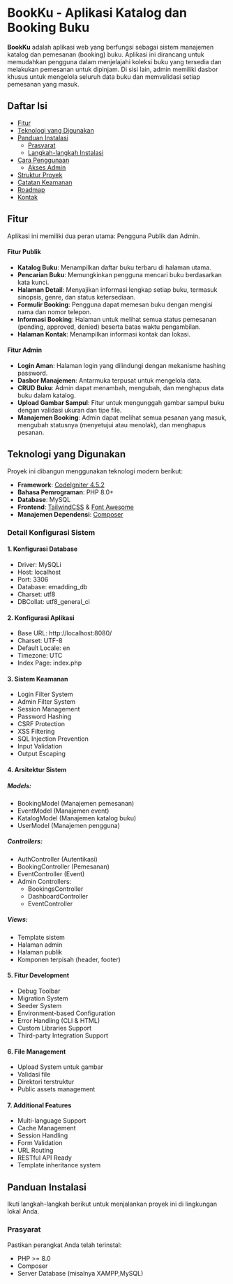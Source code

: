 # BookKu - Aplikasi Katalog dan Booking Buku


**BookKu** adalah aplikasi web yang berfungsi sebagai sistem manajemen katalog dan pemesanan (booking) buku. Aplikasi ini dirancang untuk memudahkan pengguna dalam menjelajahi koleksi buku yang tersedia dan melakukan pemesanan untuk dipinjam. Di sisi lain, admin memiliki dasbor khusus untuk mengelola seluruh data buku dan memvalidasi setiap pemesanan yang masuk.

## Daftar Isi

- [Fitur](#fitur)
- [Teknologi yang Digunakan](#teknologi-yang-digunakan)
- [Panduan Instalasi](#panduan-instalasi)
  - [Prasyarat](#prasyarat)
  - [Langkah-langkah Instalasi](#langkah-langkah-instalasi)
- [Cara Penggunaan](#cara-penggunaan)
  - [Akses Admin](#akses-admin)
- [Struktur Proyek](#struktur-proyek)
- [Catatan Keamanan](#catatan-keamanan)
- [Roadmap](#roadmap)
- [Kontak](#kontak)

## Fitur

Aplikasi ini memiliki dua peran utama: Pengguna Publik dan Admin.

#### Fitur Publik
- **Katalog Buku**: Menampilkan daftar buku terbaru di halaman utama.
- **Pencarian Buku**: Memungkinkan pengguna mencari buku berdasarkan kata kunci.
- **Halaman Detail**: Menyajikan informasi lengkap setiap buku, termasuk sinopsis, genre, dan status ketersediaan.
- **Formulir Booking**: Pengguna dapat memesan buku dengan mengisi nama dan nomor telepon.
- **Informasi Booking**: Halaman untuk melihat semua status pemesanan (pending, approved, denied) beserta batas waktu pengambilan.
- **Halaman Kontak**: Menampilkan informasi kontak dan lokasi.

#### Fitur Admin
- **Login Aman**: Halaman login yang dilindungi dengan mekanisme hashing password.
- **Dasbor Manajemen**: Antarmuka terpusat untuk mengelola data.
- **CRUD Buku**: Admin dapat menambah, mengubah, dan menghapus data buku dalam katalog.
- **Upload Gambar Sampul**: Fitur untuk mengunggah gambar sampul buku dengan validasi ukuran dan tipe file.
- **Manajemen Booking**: Admin dapat melihat semua pesanan yang masuk, mengubah statusnya (menyetujui atau menolak), dan menghapus pesanan.

## Teknologi yang Digunakan

Proyek ini dibangun menggunakan teknologi modern berikut:
- **Framework**: [CodeIgniter 4.5.2](https://codeigniter.com/)
- **Bahasa Pemrograman**: PHP 8.0+
- **Database**: MySQL 
- **Frontend**: [TailwindCSS](https://tailwindcss.com/) & [Font Awesome](https://fontawesome.com/)
- **Manajemen Dependensi**: [Composer](https://getcomposer.org/)

### Detail Konfigurasi Sistem

#### 1. Konfigurasi Database
- Driver: MySQLi
- Host: localhost
- Port: 3306
- Database: emadding_db
- Charset: utf8
- DBCollat: utf8_general_ci

#### 2. Konfigurasi Aplikasi
- Base URL: http://localhost:8080/
- Charset: UTF-8
- Default Locale: en
- Timezone: UTC
- Index Page: index.php

#### 3. Sistem Keamanan
- Login Filter System
- Admin Filter System
- Session Management
- Password Hashing
- CSRF Protection
- XSS Filtering
- SQL Injection Prevention
- Input Validation
- Output Escaping

#### 4. Arsitektur Sistem
##### Models:
- BookingModel (Manajemen pemesanan)
- EventModel (Manajemen event)
- KatalogModel (Manajemen katalog buku)
- UserModel (Manajemen pengguna)

##### Controllers:
- AuthController (Autentikasi)
- BookingController (Pemesanan)
- EventController (Event)
- Admin Controllers:
  - BookingsController
  - DashboardController
  - EventController

##### Views:
- Template sistem
- Halaman admin
- Halaman publik
- Komponen terpisah (header, footer)

#### 5. Fitur Development
- Debug Toolbar
- Migration System
- Seeder System
- Environment-based Configuration
- Error Handling (CLI & HTML)
- Custom Libraries Support
- Third-party Integration Support

#### 6. File Management
- Upload System untuk gambar
- Validasi file
- Direktori terstruktur
- Public assets management

#### 7. Additional Features
- Multi-language Support
- Cache Management
- Session Handling
- Form Validation
- URL Routing
- RESTful API Ready
- Template inheritance system

## Panduan Instalasi

Ikuti langkah-langkah berikut untuk menjalankan proyek ini di lingkungan lokal Anda.

### Prasyarat

Pastikan perangkat Anda telah terinstal:
- PHP >= 8.0
- Composer
- Server Database (misalnya XAMPP,MySQL)


